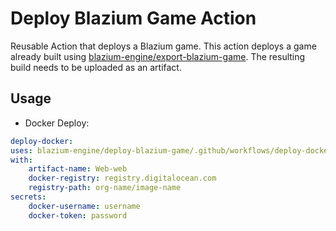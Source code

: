 # Deploy Blazium Game Action

Reusable Action that deploys a Blazium game. This action deploys a game already built using [blazium-engine/export-blazium-game](https://github.com/blazium-engine/export-blazium-game). The resulting build needs to be uploaded as an artifact.

## Usage

- Docker Deploy:

```yml
deploy-docker:
uses: blazium-engine/deploy-blazium-game/.github/workflows/deploy-docker.yml@master
with:
    artifact-name: Web-web
    docker-registry: registry.digitalocean.com
    registry-path: org-name/image-name
secrets:
    docker-username: username
    docker-token: password
```
